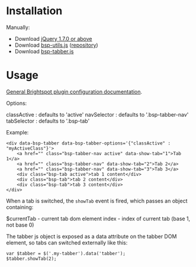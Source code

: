 # Installation


Manually:

- Download [jQuery 1.7.0 or above](http://jquery.com/download/)
- Download [bsp-utils.js](https://raw.githubusercontent.com/perfectsense/brightspot-js-utils/master/bsp-utils.js) ([repository](https://github.com/perfectsense/brightspot-js-utils))
- Download [bsp-tabber.js](https://raw.githubusercontent.com/perfectsense/brightspot-js-tabber/master/bsp-tabber.js)

# Usage

[General Brightspot plugin configuration documentation](https://github.com/perfectsense/brightspot-js-utils/blob/master/PLUGIN.md).

Options:

classActive : defaults to 'active'
navSelector : defaults to '.bsp-tabber-nav'
tabSelector : defaults to '.bsp-tab'

Example:

	<div data-bsp-tabber data-bsp-tabber-options='{"classActive" : "myActiveClass"}'>
		<a href="" class="bsp-tabber-nav active" data-show-tab="1">Tab 1</a>
		<a href="" class="bsp-tabber-nav" data-show-tab="2">Tab 2</a>
		<a href="" class="bsp-tabber-nav" data-show-tab="3">Tab 3</a>
		<div class="bsp-tab active">tab 1 content</div>
		<div class="bsp-tab">tab 2 content</div>
		<div class="bsp-tab">tab 3 content</div>
	</div>

When a tab is switched, the `showTab` event is fired, which passes an object containing:

$currentTab - current tab dom element
index - index of current tab (base 1, not base 0)

The tabber js object is exposed as a data attribute on the tabber DOM element, so tabs can switched externally like this:

	var $tabber = $('.my-tabber').data('tabber');
	$tabber.showTab(2);